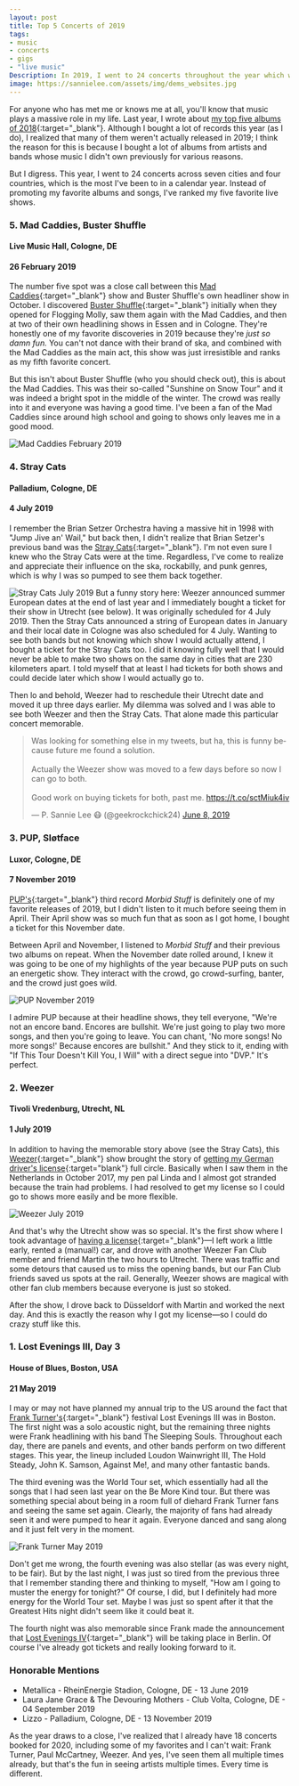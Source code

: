 ```yaml
---
layout: post
title: Top 5 Concerts of 2019
tags:
- music
- concerts
- gigs
- "live music"
Description: In 2019, I went to 24 concerts throughout the year which was a personal record for me. Here are the top 5 of the year.
image: https://sannielee.com/assets/img/dems_websites.jpg
---
```

For anyone who has met me or knows me at all, you'll know that music plays a massive role in my life. Last year, I wrote about [my top five albums of 2018](https://sannielee.com/2019/01/10/top-5-albums-of-2018.html){:target="_blank"}. Although I bought a lot of records this year (as I do), I realized that many of them weren't actually released in 2019; I think the reason for this is because I bought a lot of albums from artists and bands whose music I didn't own previously for various reasons.

But I digress. This year, I went to 24 concerts across seven cities and four countries, which is the most I've been to in a calendar year. Instead of promoting my favorite albums and songs, I've ranked my five favorite live shows.

### 5. Mad Caddies, Buster Shuffle
#### Live Music Hall, Cologne, DE
#### 26 February 2019

The number five spot was a close call between this [Mad Caddies](http://madcaddies.com/){:target="_blank"} show and Buster Shuffle's own headliner show in October. I discovered [Buster Shuffle](https://bustershufflemusic.com/){:target="_blank"} initially when they opened for Flogging Molly, saw them again with the Mad Caddies, and then at two of their own headlining shows in Essen and in Cologne. They're honestly one of my favorite discoveries in 2019 because they're *just so damn fun.* You can't not dance with their brand of ska, and combined with the Mad Caddies as the main act, this show was just irresistible and ranks as my fifth favorite concert.

But this isn't about Buster Shuffle (who you should check out), this is about the Mad Caddies. This was their so-called "Sunshine on Snow Tour" and it was indeed a bright spot in the middle of the winter. The crowd was really into it and everyone was having a good time. I've been a fan of the Mad Caddies since around high school and going to shows only leaves me in a good mood.

![Mad Caddies February 2019](/assets/img/201902_madcaddies.jpg "Mad Caddies February 2019")

### 4. Stray Cats
#### Palladium, Cologne, DE
#### 4 July 2019

I remember the Brian Setzer Orchestra having a massive hit in 1998 with "Jump Jive an' Wail," but back then, I didn't realize that Brian Setzer's previous band was the [Stray Cats](http://straycats.com/home/){:target="_blank"}. I'm not even sure I knew who the Stray Cats were at the time. Regardless, I've come to realize and appreciate their influence on the ska, rockabilly, and punk genres, which is why I was so pumped to see them back together.

![Stray Cats July 2019](/assets/img/201907_straycats.jpg "Stray Cats July 2019")
But a funny story here: Weezer announced summer European dates at the end of last year and I immediately bought a ticket for their show in Utrecht (see below). It was originally scheduled for 4 July 2019. Then the Stray Cats announced a string of European dates in January and their local date in Cologne was also scheduled for 4 July. Wanting to see both bands but not knowing which show I would actually attend, I bought a ticket for the Stray Cats too. I did it knowing fully well that I would never be able to make two shows on the same day in cities that are 230 kilometers apart. I told myself that at least I had tickets for both shows and could decide later which show I would actually go to.

Then lo and behold, Weezer had to reschedule their Utrecht date and moved it up three days earlier. My dilemma was solved and I was able to see both Weezer and then the Stray Cats. That alone made this particular concert memorable.

<blockquote class="twitter-tweet"><p lang="en" dir="ltr">Was looking for something else in my tweets, but ha, this is funny because future me found a solution. <br><br>Actually the Weezer show was moved to a few days before so now I can go to both. <br><br>Good work on buying tickets for both, past me. <a href="https://t.co/sctMiuk4iv">https://t.co/sctMiuk4iv</a></p>&mdash; P. Sannie Lee 😷 (@geekrockchick24) <a href="https://twitter.com/geekrockchick24/status/1137442713081720834?ref_src=twsrc%5Etfw">June 8, 2019</a></blockquote> <script async src="https://platform.twitter.com/widgets.js" charset="utf-8"></script>


### 3. PUP, Sløtface
#### Luxor, Cologne, DE
#### 7 November 2019

[PUP's](https://www.puptheband.com/){:target="_blank"} third record *Morbid Stuff* is definitely one of my favorite releases of 2019, but I didn't listen to it much before seeing them in April. Their April show was so much fun that as soon as I got home, I bought a ticket for this November date.

Between April and November, I listened to *Morbid Stuff* and their previous two albums on repeat. When the November date rolled around, I knew it was going to be one of my highlights of the year because PUP puts on such an energetic show. They interact with the crowd, go crowd-surfing, banter, and the crowd just goes wild.

![PUP November 2019](/assets/img/201911_pup.jpg "PUP November 2019")

I admire PUP because at their headline shows, they tell everyone, "We're not an encore band. Encores are bullshit. We're just going to play two more songs, and then you're going to leave. You can chant, 'No more songs! No more songs!' Because encores are bullshit." And they stick to it, ending with "If This Tour Doesn't Kill You, I Will" with a direct segue into "DVP." It's perfect.

### 2. Weezer
#### Tivoli Vredenburg, Utrecht, NL
#### 1 July 2019

In addition to having the memorable story above (see the Stray Cats), this [Weezer](https://weezer.com/){:target="_blank"} show brought the story of [getting my German driver's license](https://sannielee.com/2019/01/13/getting-a-german-drivers-license-part-1.html){:target="blank"} full circle. Basically when I saw them in the Netherlands in October 2017, my pen pal Linda and I almost got stranded because the train had problems. I had resolved to get my license so I could go to shows more easily and be more flexible.

![Weezer July 2019](/assets/img/201907_weezer.jpg "Weezer July 2019")

And that's why the Utrecht show was so special. It's the first show where I took advantage of [having a license](https://sannielee.com/2019/03/27/getting-a-german-drivers-license-part-3.html){:target="_blank"}&mdash;I left work a little early, rented a (manual!) car, and drove with another Weezer Fan Club member and friend Martin the two hours to Utrecht. There was traffic and some detours that caused us to miss the opening bands, but our Fan Club friends saved us spots at the rail. Generally, Weezer shows are magical with other fan club members because everyone is just so stoked.

After the show, I drove back to Düsseldorf with Martin and worked the next day. And this is exactly the reason why I got my license&mdash;so I could do crazy stuff like this.

### 1. Lost Evenings III, Day 3
#### House of Blues, Boston, USA
#### 21 May 2019

I may or may not have planned my annual trip to the US around the fact that [Frank Turner's](https://frank-turner.com/){:target="_blank"} festival Lost Evenings III was in Boston. The first night was a solo acoustic night, but the remaining three nights were Frank headlining with his band The Sleeping Souls. Throughout each day, there are panels and events, and other bands perform on two different stages. This year, the lineup included Loudon Wainwright III, The Hold Steady, John K. Samson, Against Me!, and many other fantastic bands.

The third evening was the World Tour set, which essentially had all the songs that I had seen last year on the Be More Kind tour. But there was something special about being in a room full of diehard Frank Turner fans and seeing the same set again. Clearly, the majority of fans had already seen it and were pumped to hear it again. Everyone danced and sang along and it just felt very in the moment.

![Frank Turner May 2019](/assets/img/201905_frankturner.jpg "Frank Turner May 2019")

Don't get me wrong, the fourth evening was also stellar (as was every night, to be fair). But by the last night, I was just so tired from the previous three that I remember standing there and thinking to myself, "How am I going to muster the energy for tonight?" Of course, I did, but I definitely had more energy for the World Tour set. Maybe I was just so spent after it that the Greatest Hits night didn't seem like it could beat it.

The fourth night was also memorable since Frank made the announcement that [Lost Evenings IV](https://lostevenings.info/){:target="_blank"} will be taking place in Berlin. Of course I've already got tickets and really looking forward to it.

### Honorable Mentions
- Metallica - RheinEnergie Stadion, Cologne, DE - 13 June 2019
- Laura Jane Grace & The Devouring Mothers - Club Volta, Cologne, DE - 04 September 2019
- Lizzo - Palladium, Cologne, DE - 13 November 2019

As the year draws to a close, I've realized that I already have 18 concerts booked for 2020, including some of my favorites and I can't wait: Frank Turner, Paul McCartney, Weezer. And yes, I've seen them all multiple times already, but that's the fun in seeing artists multiple times. Every time is different.
